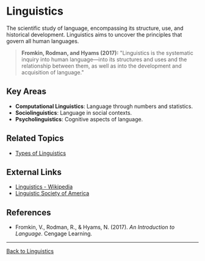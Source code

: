 # Linguistics

The scientific study of language, encompassing its structure, use, and historical development. Linguistics aims to uncover the principles that govern all human languages.

> **Fromkin, Rodman, and Hyams (2017):**
> "Linguistics is the systematic inquiry into human language—into its structures and uses and the relationship between them, as well as into the development and acquisition of language."

## Key Areas

- **Computational Linguistics**: Language through numbers and statistics.
- **Sociolinguistics**: Language in social contexts.
- **Psycholinguistics**: Cognitive aspects of language.

## Related Topics

- [Types of Linguistics](Types/README.md)

## External Links

- [Linguistics - Wikipedia](https://en.wikipedia.org/wiki/Linguistics)
- [Linguistic Society of America](https://www.linguisticsociety.org/)

## References

- Fromkin, V., Rodman, R., & Hyams, N. (2017). *An Introduction to Language*. Cengage Learning.

---

[Back to Linguistics](README.md)
